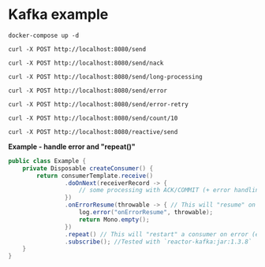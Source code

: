 # Kafka example

`docker-compose up -d`

`curl -X POST http://localhost:8080/send`

`curl -X POST http://localhost:8080/send/nack`

`curl -X POST http://localhost:8080/send/long-processing`

`curl -X POST http://localhost:8080/send/error`

`curl -X POST http://localhost:8080/send/error-retry`

`curl -X POST http://localhost:8080/send/count/10`

`curl -X POST http://localhost:8080/reactive/send`



**Example - handle error and "repeat()"**
```java
public class Example {
    private Disposable createConsumer() {
        return consumerTemplate.receive()
                .doOnNext(receiverRecord -> { 
                    // some processing with ACK/COMMIT (+ error handling for processing)
                })
                .onErrorResume(throwable -> { // This will "resume" on error for "repeat()"
                    log.error("onErrorResume", throwable);
                    return Mono.empty();
                })
                .repeat() // This will "restart" a consumer on error (e.g. CommitFailedException)
                .subscribe(); //Tested with `reactor-kafka:jar:1.3.8`
    }
}
```
